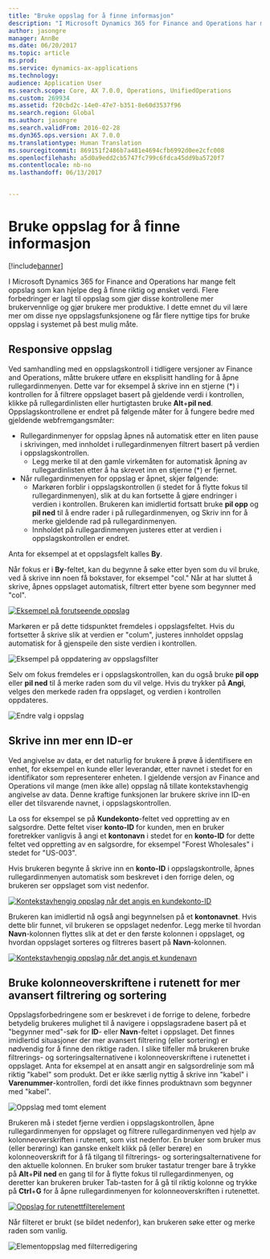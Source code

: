 ```yaml
---
title: "Bruke oppslag for å finne informasjon"
description: "I Microsoft Dynamics 365 for Finance and Operations har mange felt oppslag som kan hjelpe deg å finne riktig og ønsket verdi. Flere forbedringer er lagt til oppslag som gjør disse kontrollene mer brukervennlige og gjør brukere mer produktive. I dette emnet du vil lære mer om disse nye oppslagsfunksjonene og får flere nyttige tips for bruke oppslag i systemet på best mulig måte."
author: jasongre
manager: AnnBe
ms.date: 06/20/2017
ms.topic: article
ms.prod: 
ms.service: dynamics-ax-applications
ms.technology: 
audience: Application User
ms.search.scope: Core, AX 7.0.0, Operations, UnifiedOperations
ms.custom: 269934
ms.assetid: f20cbd2c-14e0-47e7-b351-8e60d3537f96
ms.search.region: Global
ms.author: jasongre
ms.search.validFrom: 2016-02-28
ms.dyn365.ops.version: AX 7.0.0
ms.translationtype: Human Translation
ms.sourcegitcommit: 869151f2486b7a481e4694cfb6992d0ee2cfc008
ms.openlocfilehash: a5d0a9edd2cb5747fc799c6fdca45dd9ba5720f7
ms.contentlocale: nb-no
ms.lasthandoff: 06/13/2017


---
```


# Bruke oppslag for å finne informasjon
<a id="use-lookups-to-find-information" class="xliff"></a>

[!include[banner](../includes/banner.md)]


I Microsoft Dynamics 365 for Finance and Operations har mange felt oppslag som kan hjelpe deg å finne riktig og ønsket verdi. Flere forbedringer er lagt til oppslag som gjør disse kontrollene mer brukervennlige og gjør brukere mer produktive. I dette emnet du vil lære mer om disse nye oppslagsfunksjonene og får flere nyttige tips for bruke oppslag i systemet på best mulig måte.  

Responsive oppslag
<a id="responsive-lookups" class="xliff"></a>
------------------

Ved samhandling med en oppslagskontroll i tidligere versjoner av Finance and Operations, måtte brukere utføre en eksplisitt handling for å åpne rullegardinmenyen. Dette var for eksempel å skrive inn en stjerne (\*) i kontrollen for å filtrere oppslaget basert på gjeldende verdi i kontrollen, klikke på rullegardinlisten eller hurtigtasten bruke **Alt**+**pil ned**. Oppslagskontrollene er endret på følgende måter for å fungere bedre med gjeldende webfremgangsmåter:

-   Rullegardinmenyer for oppslag åpnes nå automatisk etter en liten pause i skrivingen, med innholdet i rullegardinmenyen filtrert basert på verdien i oppslagskontrollen.
    -   Legg merke til at den gamle virkemåten for automatisk åpning av rullegardinlisten etter å ha skrevet inn en stjerne (\*) er fjernet.
-   Når rullegardinmenyen for oppslag er åpnet, skjer følgende:
    -   Markøren forblir i oppslagskontrollen (i stedet for å flytte fokus til rullegardinmenyen), slik at du kan fortsette å gjøre endringer i verdien i kontrollen. Brukeren kan imidlertid fortsatt bruke **pil opp** og **pil ned** til å endre rader i på rullegardinmenyen, og Skriv inn for å merke gjeldende rad på rullegardinmenyen.
    -   Innholdet på rullegardinmenyen justeres etter at verdien i oppslagskontrollen er endret.

Anta for eksempel at et oppslagsfelt kalles **By**. 

Når fokus er i **By**-feltet, kan du begynne å søke etter byen som du vil bruke, ved å skrive inn noen få bokstaver, for eksempel "col."  Når at har sluttet å skrive, åpnes oppslaget automatisk, filtrert etter byene som begynner med "col". 

[![Eksempel på forutseende oppslag](./media/typeaheadlookupexample.png)](./media/typeaheadlookupexample.png) 

Markøren er på dette tidspunktet fremdeles i oppslagsfeltet. Hvis du fortsetter å skrive slik at verdien er "colum", justeres innholdet oppslag automatisk for å gjenspeile den siste verdien i kontrollen. 

![Eksempel på oppdatering av oppslagsfilter](./media/updatefilterlookupexample.png) 

Selv om fokus fremdeles er i oppslagskontrollen, kan du også bruke **pil opp** eller **pil ned** til å merke raden som du vil velge. Hvis du trykker på **Angi**, velges den merkede raden fra oppslaget, og verdien i kontrollen oppdateres. 

![Endre valg i oppslag](./media/changingselectionlookup.png)

## Skrive inn mer enn ID-er
<a id="typing-in-more-than-ids" class="xliff"></a>
Ved angivelse av data, er det naturlig for brukere å prøve å identifisere en enhet, for eksempel en kunde eller leverandør, etter navnet i stedet for en identifikator som representerer enheten. I gjeldende versjon av Finance and Operations vil mange (men ikke alle) oppslag nå tillate kontekstavhengig angivelse av data. Denne kraftige funksjonen lar brukere skrive inn ID-en eller det tilsvarende navnet, i oppslagskontrollen. 

La oss for eksempel se på **Kundekonto**-feltet ved oppretting av en salgsordre. Dette feltet viser **konto-ID** for kunden, men en bruker foretrekker vanligvis å angi et **kontonavn** i stedet for en **konto-ID** for dette feltet ved oppretting av en salgsordre, for eksempel "Forest Wholesales" i stedet for "US-003".

Hvis brukeren begynte å skrive inn en **konto-ID** i oppslagskontrolle, åpnes rullegardinmenyen automatisk som beskrevet i den forrige delen, og brukeren ser oppslaget som vist nedenfor.

[![Kontekstavhengig oppslag når det angis en kundekonto-ID](./media/howtocontextuallookups-1.png)](./media/howtocontextuallookups-1.png)

Brukeren kan imidlertid nå også angi begynnelsen på et **kontonavnet**. Hvis dette blir funnet, vil brukeren se oppslaget nedenfor. Legg merke til hvordan **Navn**-kolonnen flyttes slik at det er den første kolonnen i oppslaget, og hvordan oppslaget sorteres og filtreres basert på **Navn**-kolonnen.

[![Kontekstavhengig oppslag når det angis et kundenavn](./media/howtocontextuallookups-2.png)](./media/howtocontextuallookups-2.png)

## Bruke kolonneoverskriftene i rutenett for mer avansert filtrering og sortering
<a id="using-grid-column-headers-for-more-advanced-filtering-and-sorting" class="xliff"></a>
Oppslagsforbedringene som er beskrevet i de forrige to delene, forbedre betydelig brukeres mulighet til å navigere i oppslagsradene basert på et "begynner med"-søk for **ID**- eller **Navn**-feltet i oppslaget. Det finnes imidlertid situasjoner der mer avansert filtrering (eller sortering) er nødvendig for å finne den riktige raden. I slike tilfeller må brukeren bruke filtrerings- og sorteringsalternativene i kolonneoverskriftene i rutenettet i oppslaget. Anta for eksempel at en ansatt angir en salgsordrelinje som må riktig "kabel" som produkt. Det er ikke særlig nyttig å skrive inn "kabel" i **Varenummer**-kontrollen, fordi det ikke finnes produktnavn som begynner med "kabel". 

![Oppslag med tomt element](./media/emptyitemlookup.png) 

Brukeren må i stedet fjerne verdien i oppslagskontrollen, åpne rullegardinmenyen for oppslaget og filtrere rullegardinmenyen ved hjelp av kolonneoverskriften i rutenett, som vist nedenfor. En bruker som bruker mus (eller berøring) kan ganske enkelt klikk på (eller berøre) en kolonneoverskrift for å få tilgang til filtrerings- og sorteringsalternativene for den aktuelle kolonnen. En bruker som bruker tastatur trenger bare å trykke på **Alt**+**Pil** **ned** en gang til for å flytte fokus til rullegardinmenyen, og deretter kan brukeren bruker Tab-tasten for å gå til riktig kolonne og trykke på **Ctrl**+**G** for å åpne rullegardinmenyen for kolonneoverskriften i rutenettet. 

[![Oppslag for rutenettfilterelement](./media/gridfilteritemlookup.png)](./media/gridfilteritemlookup.png) 

Når filteret er brukt (se bildet nedenfor), kan brukeren søke etter og merke raden som vanlig. 

![Elementoppslag med filterredigering](./media/filtereditemlookup.png)




